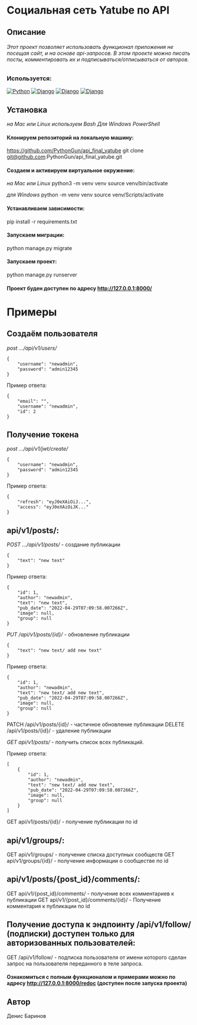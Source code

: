 # Социальная сеть Yatube по API
## Описание
###### Этот проект позволяет использовать функционал приложения не посещая сайт, и на основе api-запросов. В этом проекте можно писать посты, комментировать их и подписываться/отписываться от авторов.

### Используется:

[![Python](https://img.shields.io/badge/-Python_3.7.9-464646??style=flat-square&logo=Python)](https://www.python.org/downloads/)
[![Django](https://img.shields.io/badge/-Django-464646??style=flat-square&logo=Django)](https://www.djangoproject.com/)
[![Django](https://img.shields.io/badge/-Django_rest_framework_3.12.4-464646??style=flat-square&logo=Django)](https://www.django-rest-framework.org)
[![Django](https://img.shields.io/badge/-djoser_2.1.0-464646??style=flat-square&logo=Django)](https://djoser.readthedocs.io/en/latest/getting_started.html#installation)

## Установка
_на Mac или Linux используем Bash_
_Для Windows PowerShell_

#### Клонируем репозиторий на локальную машину:
https://github.com/PythonGun/api_final_yatube
git clone git@github.com:PythonGun/api_final_yatube.git

#### Создаем и активируем виртуальное окружение:
_на Mac или Linux_
python3 -m venv venv
source venv/bin/activate 

_для Windows_
python -m venv venv
source venv/Scripts/activate

#### Устанавливаем зависимости:
pip install -r requirements.txt

#### Запускаем миграции:
python manage.py migrate

#### Запускаем проект:
python manage.py runserver

#### Проект буден доступен по адресу http://127.0.0.1:8000/

# Примеры
## Cоздаём пользователя
_post .../api/v1/users/_
```
{
    "username": "newadmin",
    "password": "admin12345
}
```

Пример ответа:
```
{
    "email": "",
    "username": "newadmin",
    "id": 2
}
```

## Получение токена
_post .../api/v1/jwt/create/_
```
{
    "username": "newadmin",
    "password": "admin12345
}
```

Пример ответа:
```
{
    "refresh": "eyJ0eXAiOiJ...",
    "access": "eyJ0eXAiOiJK..."
}
```
## api/v1/posts/:
_POST .../api/v1/posts/_ - создание публикации

```
{
    "text": "new text"
}

```

Пример ответа:
```
{
    "id": 1,
    "author": "newadmin",
    "text": "new text",
    "pub_date": "2022-04-29T07:09:58.007266Z",
    "image": null,
    "group": null
}
```

_PUT /api/v1/posts/{id}/_ - обновление публикации
```
{
    "text": "new text/ add new text"
}
```

Пример ответа:
```
{
    "id": 1,
    "author": "newadmin",
    "text": "new text/ add new text",
    "pub_date": "2022-04-29T07:09:58.007266Z",
    "image": null,
    "group": null
}
```

PATCH /api/v1/posts/{id}/ - частичное обновление публикации
DELETE /api/v1/posts/{id}/ - удаление публикации

_GET api/v1/posts/_ - получить список всех публикаций.

Пример ответа:
```
[
    {
        "id": 1,
        "author": "newadmin",
        "text": "new text/ add new text",
        "pub_date": "2022-04-29T07:09:58.007266Z",
        "image": null,
        "group": null
    }
]
```

GET api/v1/posts/{id}/ - получение публикации по id

## api/v1/groups/:
GET api/v1/groups/ - получение списка доступных сообществ
GET api/v1/groups/{id}/ - получение информации о сообществе по id


## api/v1/posts/{post_id}/comments/:
GET api/v1/{post_id}/comments/ - получение всех комментариев к публикации
GET api/v1/{post_id}/comments/{id}/ - Получение комментария к публикации по id

##  Получение доступа к эндпоинту /api/v1/follow/ (подписки) доступен только для авторизованных пользователей:
GET /api/v1/follow/ - подписка пользователя от имени которого сделан запрос на пользователя переданного в теле запроса.

#### Ознакомиться с полным функционалом и примерами можно по адресу http://127.0.0.1:8000/redoc (доступен после запуска проекта)

## Автор
Денис Баринов
